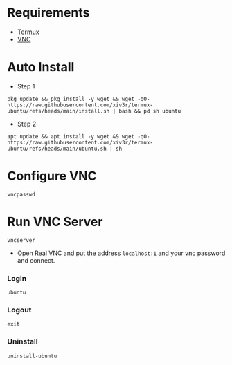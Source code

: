 # Requirements 
- [Termux](https://github.com/termux/termux-app/releases)
- [VNC](https://play.google.com/store/apps/details?id=com.realvnc.viewer.android)

# Auto Install
- Step 1
```
pkg update && pkg install -y wget && wget -qO- https://raw.githubusercontent.com/xiv3r/termux-ubuntu/refs/heads/main/install.sh | bash && pd sh ubuntu
```
- Step 2
```
apt update && apt install -y wget && wget -qO- https://raw.githubusercontent.com/xiv3r/termux-ubuntu/refs/heads/main/ubuntu.sh | sh
```

# Configure VNC
```
vncpasswd
```

# Run VNC Server
```
vncserver
```
- Open Real VNC and put the address `localhost:1` and your vnc password and connect.

### Login
```
ubuntu
```
### Logout 
```
exit
```
### Uninstall 
```
uninstall-ubuntu
```
